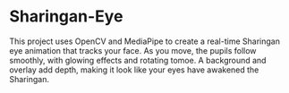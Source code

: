 # Sharingan-Eye
This project uses OpenCV and MediaPipe to create a real-time Sharingan eye animation that tracks your face. As you move, the pupils follow smoothly, with glowing effects and rotating tomoe. A background and overlay add depth, making it look like your eyes have awakened the Sharingan.
